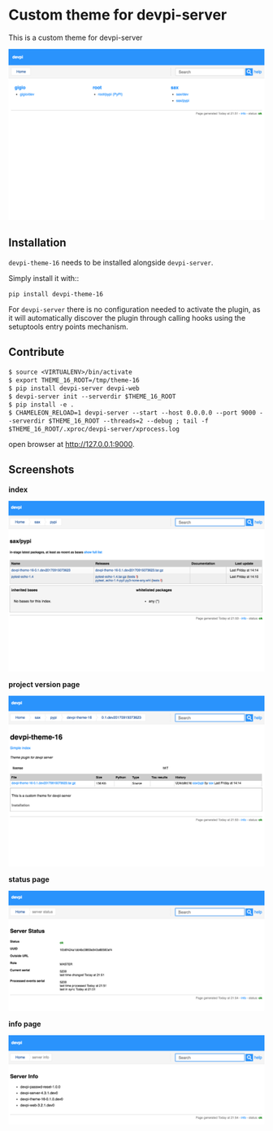 Custom theme for devpi-server
=============================

This is a custom theme for devpi-server

![home](https://raw.githubusercontent.com/saxix/devpi-theme-16/master/docs/home.png)



Installation
------------

``devpi-theme-16`` needs to be installed alongside ``devpi-server``.

Simply install it with::

    pip install devpi-theme-16

For ``devpi-server`` there is no configuration needed to activate the plugin,
as it will automatically discover the plugin through calling hooks using the
setuptools entry points mechanism.


Contribute
----------


    $ source <VIRTUALENV>/bin/activate
    $ export THEME_16_ROOT=/tmp/theme-16
    $ pip install devpi-server devpi-web
    $ devpi-server init --serverdir $THEME_16_ROOT
    $ pip install -e .
    $ CHAMELEON_RELOAD=1 devpi-server --start --host 0.0.0.0 --port 9000 --serverdir $THEME_16_ROOT --threads=2 --debug ; tail -f $THEME_16_ROOT/.xproc/devpi-server/xprocess.log


open browser at http://127.0.0.1:9000.

Screenshots
-----------

**index**

![home](https://raw.githubusercontent.com/saxix/devpi-theme-16/master/docs/index.png)

**project version page**

![home](https://raw.githubusercontent.com/saxix/devpi-theme-16/master/docs/project.png)

**status page**

![home](https://raw.githubusercontent.com/saxix/devpi-theme-16/master/docs/status.png)


**info page**

![home](https://raw.githubusercontent.com/saxix/devpi-theme-16/master/docs/info.png)
